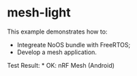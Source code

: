 # mesh-light

This example demonstrates how to:

* Integreate NoOS bundle with FreeRTOS;
* Develop a mesh application.

Test Result:
    * OK: nRF Mesh (Android)
